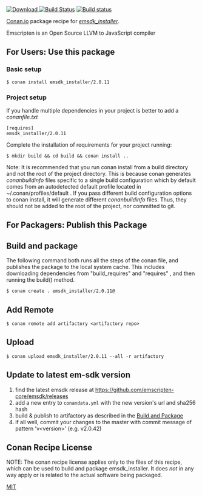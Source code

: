[![Download](https://api.bintray.com/packages/bincrafters/public-conan/emsdk_installer%3Abincrafters/images/download.svg) ](https://bintray.com/bincrafters/public-conan/emsdk_installer%3Abincrafters/_latestVersion)
[![Build Status](https://travis-ci.com/bincrafters/conan-emsdk_installer.svg?branch=stable%2F1.39.6)](https://travis-ci.com/bincrafters/conan-emsdk_installer)
[![Build status](https://ci.appveyor.com/api/projects/status/github/bincrafters/conan-emsdk_installer?branch=stable%2F1.39.6&svg=true)](https://ci.appveyor.com/project/bincrafters/conan-emsdk-installer)

[Conan.io](https://conan.io) package recipe for [*emsdk_installer*](https://github.com/kripken/emscripten).

Emscripten is an Open Source LLVM to JavaScript compiler

## For Users: Use this package

### Basic setup

    $ conan install emsdk_installer/2.0.11

### Project setup

If you handle multiple dependencies in your project is better to add a *conanfile.txt*

    [requires]
    emsdk_installer/2.0.11

Complete the installation of requirements for your project running:

    $ mkdir build && cd build && conan install ..

Note: It is recommended that you run conan install from a build directory and not the root of the project directory.  This is because conan generates *conanbuildinfo* files specific to a single build configuration which by default comes from an autodetected default profile located in ~/.conan/profiles/default .  If you pass different build configuration options to conan install, it will generate different *conanbuildinfo* files.  Thus, they should not be added to the root of the project, nor committed to git.

## For Packagers: Publish this Package

## Build and package

The following command both runs all the steps of the conan file, and publishes the package to the local system cache.  This includes downloading dependencies from "build_requires" and "requires" , and then running the build() method.

    $ conan create . emsdk_installer/2.0.11@

## Add Remote

    $ conan remote add artifactory <artifactory repo>

## Upload

    $ conan upload emsdk_installer/2.0.11 --all -r artifactory

## **Update to latest em-sdk version**

1. find the latest emsdk release at https://github.com/emscripten-core/emsdk/releases
2. add a new entry to `conandata.yml` with the new version's url and sha256 hash
3. build & publish to artifactory as described in the [Build and Package](#build-and-package)
4. if all well, commit your changes to the master with commit message of pattern 'v\<version\>' (e.g. v2.0.42)

## Conan Recipe License

NOTE: The conan recipe license applies only to the files of this recipe, which can be used to build and package emsdk_installer.
It does *not* in any way apply or is related to the actual software being packaged.

[MIT](git@github.com:bincrafters/conan-emsdk_installer.git/blob/master/LICENSE.md)
